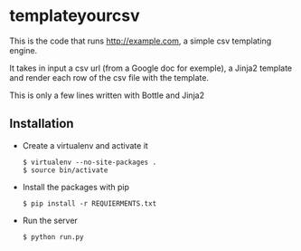 templateyourcsv
===============

This is the code that runs http://example.com, a simple csv templating engine.

It takes in input a csv url (from a Google doc for exemple), a Jinja2 template 
and render each row of the csv file with the template.

This is only a few lines written with Bottle and Jinja2


## Installation

* Create a virtualenv and activate it

  ```
  $ virtualenv --no-site-packages .
  $ source bin/activate
  ```

* Install the packages with pip

  ``` 
  $ pip install -r REQUIERMENTS.txt
  ``` 

* Run the server
  ```
  $ python run.py
  ```
